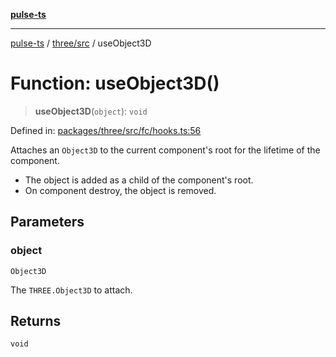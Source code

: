 [**pulse-ts**](../../../README.md)

***

[pulse-ts](../../../README.md) / [three/src](../README.md) / useObject3D

# Function: useObject3D()

> **useObject3D**(`object`): `void`

Defined in: [packages/three/src/fc/hooks.ts:56](https://github.com/jlehett/pulse-ts/blob/4869ef2c4af7bf37d31e2edd2d6d1ba148133fb2/packages/three/src/fc/hooks.ts#L56)

Attaches an `Object3D` to the current component's root for the lifetime of the component.

- The object is added as a child of the component's root.
- On component destroy, the object is removed.

## Parameters

### object

`Object3D`

The `THREE.Object3D` to attach.

## Returns

`void`
